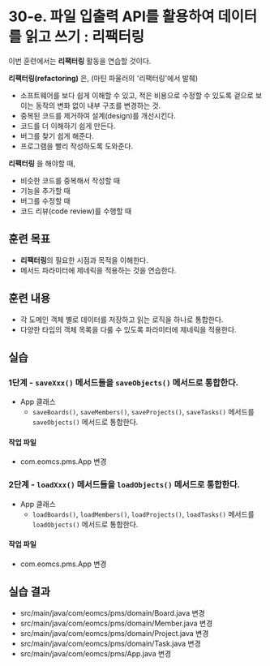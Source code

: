 # 30-e. 파일 입출력 API를 활용하여 데이터를 읽고 쓰기 : 리팩터링

이번 훈련에서는 **리팩터링** 활동을 연습할 것이다.

**리팩터링(refactoring)** 은, (마틴 파울러의 '리팩터링'에서 발췌)
- 소프트웨어를 보다 쉽게 이해할 수 있고, 적은 비용으로 수정할 수 있도록
  겉으로 보이는 동작의 변화 없이 내부 구조를 변경하는 것.
- 중복된 코드를 제거하여 설계(design)를 개선시킨다.
- 코드를 더 이해하기 쉽게 만든다.
- 버그를 찾기 쉽게 해준다.
- 프로그램을 빨리 작성하도록 도와준다.

**리팩터링** 을 해야할 때,
- 비슷한 코드를 중복해서 작성할 때
- 기능을 추가할 때
- 버그를 수정할 때
- 코드 리뷰(code review)를 수행할 때

## 훈련 목표

- **리팩터링**의 필요한 시점과 목적을 이해한다.
- 메서드 파라미터에 제네릭을 적용하는 것을 연습한다.

## 훈련 내용

- 각 도메인 객체 별로 데이터를 저장하고 읽는 로직을 하나로 통합한다.
- 다양한 타입의 객체 목록을 다룰 수 있도록 파라미터에 제네릭을 적용한다.

## 실습

### 1단계 - `saveXxx()` 메서드들을 `saveObjects()` 메서드로 통합한다.

- App 클래스
  - `saveBoards()`, `saveMembers()`, `saveProjects()`, `saveTasks()` 메서드를 `saveObjects()` 메서드로 통합한다.

#### 작업 파일

- com.eomcs.pms.App 변경


### 2단계 - `loadXxx()` 메서드들을 `loadObjects()` 메서드로 통합한다.

- App 클래스
  - `loadBoards()`, `loadMembers()`, `loadProjects()`, `loadTasks()` 메서드를 `loadObjects()` 메서드로 통합한다.

#### 작업 파일

- com.eomcs.pms.App 변경

## 실습 결과

- src/main/java/com/eomcs/pms/domain/Board.java 변경
- src/main/java/com/eomcs/pms/domain/Member.java 변경
- src/main/java/com/eomcs/pms/domain/Project.java 변경
- src/main/java/com/eomcs/pms/domain/Task.java 변경
- src/main/java/com/eomcs/pms/App.java 변경
